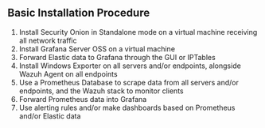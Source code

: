 ## Basic Installation Procedure

1. Install Security Onion in Standalone mode on a virtual machine receiving all network traffic
2. Install Grafana Server OSS on a virtual machine
3. Forward Elastic data to Grafana through the GUI or IPTables
4. Install Windows Exporter on all servers and/or endpoints, alongside Wazuh Agent on all endpoints
5. Use a Prometheus Database to scrape data from all servers and/or endpoints, and the Wazuh stack to monitor clients
6. Forward Prometheus data into Grafana
7. Use alerting rules and/or make dashboards based on Prometheus and/or Elastic data
